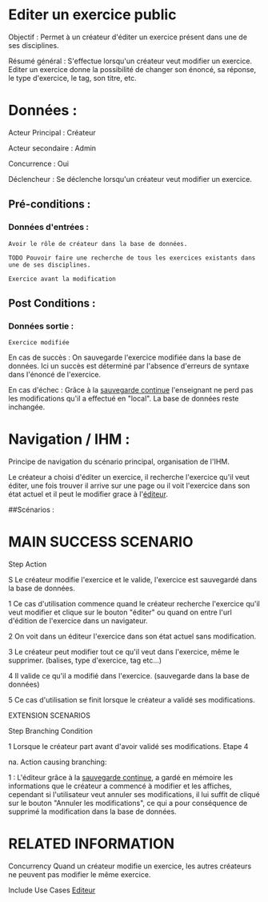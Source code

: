 # Editer un exercice public


Objectif : Permet à un créateur d'éditer un exercice présent dans une de ses disciplines.

Résumé général : S'effectue lorsqu'un créateur veut modifier un exercice. Editer un exercice donne la possibilité de changer son énoncé, sa réponse, le type d'exercice, le tag, son titre, etc.


# Données :

Acteur Principal : Créateur

Acteur secondaire : Admin

Concurrence : Oui

Déclencheur : Se déclenche lorsqu'un créateur veut modifier un exercice.



## Pré-conditions :

### Données d'entrées :

	Avoir le rôle de créateur dans la base de données.

	TODO Pouvoir faire une recherche de tous les exercices existants dans une de ses disciplines.

	Exercice avant la modification


## Post Conditions :

### Données sortie :

	Exercice modifiée

En cas de succès : On sauvegarde l'exercice modifiée dans la base de données. Ici un succès est déterminé par l'absence d'erreurs de syntaxe dans l'énoncé de l'exercice.

En cas d'échec : Grâce à la [sauvegarde continue](/editeur.md) l'enseignant ne perd pas les modifications qu'il a effectué en "local". La base de données reste inchangée.


# Navigation / IHM  :

Principe de navigation du scénario principal, organisation de l'IHM.

Le créateur a choisi d'éditer un exercice, il recherche l'exercice qu'il veut éditer, une fois trouver il arrive sur une page ou il voit l'exercice dans son état actuel et il peut le modifier grace à l'[éditeur](/editeur.md).

##Scénarios :

# MAIN SUCCESS SCENARIO

Step    Action

S    Le créateur modifie l'exercice et le valide, l'exercice est sauvegardé dans la base de données.

1    Ce cas d'utilisation commence quand le créateur recherche l'exercice qu'il veut modifier et clique sur le bouton "éditer" ou quand on entre l'url d'édition de l'exercice dans un navigateur.

2    On voit dans un éditeur l'exercice dans son état actuel sans modification.

3    Le créateur peut modifier tout ce qu'il veut dans l'exercice, même le supprimer. (balises, type d'exercice, tag etc...)

4    Il valide ce qu'il a modifié dans l'exercice. (sauvegarde dans la base de données)

5    Ce cas d'utilisation se finit lorsque le créateur a validé ses modifications.


EXTENSION SCENARIOS

Step    Branching Condition

1	 Lorsque le créateur part avant d'avoir validé ses modifications. Etape 4

na.  Action causing branching:

1 : L'éditeur grâce à la [sauvegarde continue](/editeur.md), a gardé en mémoire les informations que le créateur a commencé à modifier et les affiches, cependant si l'utilisateur veut annuler ses modifications, il lui suffit de cliqué sur le bouton "Annuler les modifications", ce qui a pour conséquence de supprimé la modification dans la base de données.



# RELATED INFORMATION

Concurrency    Quand un créateur modifie un exercice, les autres créateurs ne peuvent pas modifier le même exercice.

Include Use Cases    [Editeur](/editeur.md)
 

<!--- 
Author : Jordan
Validator : Raphael
-->

